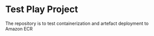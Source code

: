 # Test Play Project

The repository is to test containerization and artefact deployment to Amazon ECR
